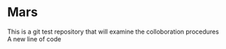 # Mars
This is a git test repository that will examine the colloboration procedures
<br> A new line of code <br>
